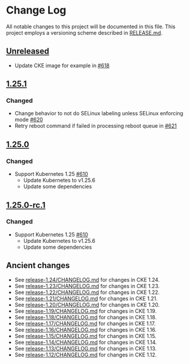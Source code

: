 # Change Log

All notable changes to this project will be documented in this file.
This project employs a versioning scheme described in [RELEASE.md](RELEASE.md#versioning).

## [Unreleased]

- Update CKE image for example in [#618](https://github.com/cybozu-go/cke/pull/618)

## [1.25.1]

### Changed

- Change behavior to not do SELinux labeling unless SELinux enforcing mode [#620](https://github.com/cybozu-go/cke/pull/620)
- Retry reboot command if failed in processing reboot queue in [#621](https://github.com/cybozu-go/cke/pull/621)

## [1.25.0]

### Changed

- Support Kubernetes 1.25 [#610](https://github.com/cybozu-go/cke/pull/610)
  - Update Kubernetes to v1.25.6
  - Update some dependencies

## [1.25.0-rc.1]

### Changed

- Support Kubernetes 1.25 [#610](https://github.com/cybozu-go/cke/pull/610)
  - Update Kubernetes to v1.25.6
  - Update some dependencies

## Ancient changes

- See [release-1.24/CHANGELOG.md](https://github.com/cybozu-go/cke/blob/release-1.24/CHANGELOG.md) for changes in CKE 1.24.
- See [release-1.23/CHANGELOG.md](https://github.com/cybozu-go/cke/blob/release-1.23/CHANGELOG.md) for changes in CKE 1.23.
- See [release-1.22/CHANGELOG.md](https://github.com/cybozu-go/cke/blob/release-1.22/CHANGELOG.md) for changes in CKE 1.22.
- See [release-1.21/CHANGELOG.md](https://github.com/cybozu-go/cke/blob/release-1.21/CHANGELOG.md) for changes in CKE 1.21.
- See [release-1.20/CHANGELOG.md](https://github.com/cybozu-go/cke/blob/release-1.20/CHANGELOG.md) for changes in CKE 1.20.
- See [release-1.19/CHANGELOG.md](https://github.com/cybozu-go/cke/blob/release-1.19/CHANGELOG.md) for changes in CKE 1.19.
- See [release-1.18/CHANGELOG.md](https://github.com/cybozu-go/cke/blob/release-1.18/CHANGELOG.md) for changes in CKE 1.18.
- See [release-1.17/CHANGELOG.md](https://github.com/cybozu-go/cke/blob/release-1.17/CHANGELOG.md) for changes in CKE 1.17.
- See [release-1.16/CHANGELOG.md](https://github.com/cybozu-go/cke/blob/release-1.16/CHANGELOG.md) for changes in CKE 1.16.
- See [release-1.15/CHANGELOG.md](https://github.com/cybozu-go/cke/blob/release-1.15/CHANGELOG.md) for changes in CKE 1.15.
- See [release-1.14/CHANGELOG.md](https://github.com/cybozu-go/cke/blob/release-1.14/CHANGELOG.md) for changes in CKE 1.14.
- See [release-1.13/CHANGELOG.md](https://github.com/cybozu-go/cke/blob/release-1.13/CHANGELOG.md) for changes in CKE 1.13.
- See [release-1.12/CHANGELOG.md](https://github.com/cybozu-go/cke/blob/release-1.12/CHANGELOG.md) for changes in CKE 1.12.

[Unreleased]: https://github.com/cybozu-go/cke/compare/v1.25.1...HEAD
[1.25.1]: https://github.com/cybozu-go/cke/compare/v1.25.0...1.25.1
[1.25.0]: https://github.com/cybozu-go/cke/compare/v1.24.2...1.25.0
[1.25.0-rc.1]: https://github.com/cybozu-go/cke/compare/v1.24.2...1.25.0-rc.1
